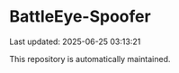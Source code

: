 # BattleEye-Spoofer

Last updated: 2025-06-25 03:13:21

This repository is automatically maintained.
